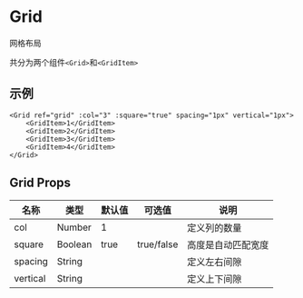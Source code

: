 # Grid

网格布局

共分为两个组件`<Grid>`和`<GridItem>`

## 示例

```vue
<Grid ref="grid" :col="3" :square="true" spacing="1px" vertical="1px">
	<GridItem>1</GridItem>
	<GridItem>2</GridItem>
	<GridItem>3</GridItem>
	<GridItem>4</GridItem>
</Grid>
```

## Grid Props

| 名称     | 类型    | 默认值 | 可选值     | 说明               |
| -------- | ------- | ------ | ---------- | ------------------ |
| col      | Number  | 1      |            | 定义列的数量       |
| square   | Boolean | true   | true/false | 高度是自动匹配宽度 |
| spacing  | String  |        |            | 定义左右间隙       |
| vertical | String  |        |            | 定义上下间隙       |
